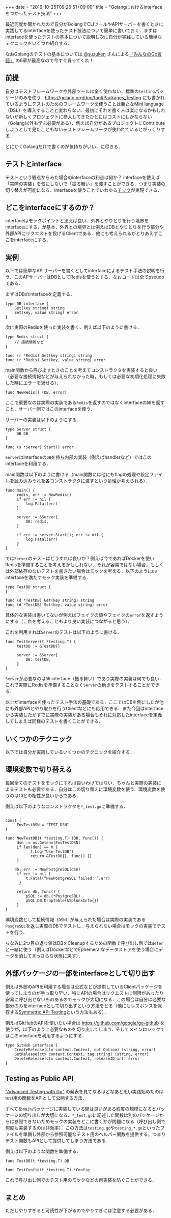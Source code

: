 +++
date = "2016-10-25T09:26:51+09:00"
title = "Golangにおけるinterfaceをつかったテスト技法"
+++

最近何度か聞かれたので自分がGolangでCLIツールやAPIサーバーを書くときに実践してるinterfaceを使ったテスト技法について簡単に書いておく．まずはinterfaceを使ったテストの基本について説明し次に自分が実践している簡単なテクニックをいくつか紹介する．

なおGolangのテストの基本については [@suzuken](https://twitter.com/suzu_v) さんによる[「みんなのGo言語」](https://www.amazon.co.jp/dp/477418392X) の6章が最高なので今すぐ買ってくれ！

## 前提

自分はテストフレームワークや外部ツールは全く使わない．標準の`testing`パッケージのみを使う．https://golang.org/doc/faq#Packages_Testing にも書かれているようにテストのためのフレームワークを使うことは新たなMini language（DSL）を導入することと変わらない．最初にそれを書く人は楽になるかもしれないが新しくプロジェクトに参入してきたひとにはコストにしかならない（Golang以外も学ぶ必要がある）．例えば自分があるプロジェクトにContributeしようとして見たこともないテストフレームワークが使われているとがっくりする．

とにかくGolangだけで書くのが気持ちがいい，に尽きる．

## テストとinterface

テストという観点からみた場合のinterfaceの利点は何か？ interfaceを使えば「実際の実装」を気にしないで「振る舞い」を渡すことができる．つまり実装の切り替えが可能になる．interfaceを使うことでいわゆる[モック](https://en.wikipedia.org/wiki/Mock_object)が実現できる．

## どこをinterfaceにするのか？

interfaceはモックポイントと思えば良い．外界とやりとりを行う境界をinterfaceにする，が基本．外界との境界とは例えばDBとやりとりを行う部分や外部APIにリクエストを投げるClientである．他にも考えられるがとりあえずここをinterfaceにする．


## 実例

以下では簡単なAPIサーバーを書くとしてinterfaceによるテスト手法の説明を行う．このAPサーバーはDBとしてRedisを使うとする．なおコードは全てpseudoである．

まずはDBのinterfaceを定義する．

```golang
type DB interface {
    Get(key string) string
    Set(key, value string) error
}
```

次に実際のRedisを使った実装を書く．例えば以下のように書ける．

```golang
type Redis struct {
    // 接続情報など
}

func (r *Redis) Get(key string) string 
func (r *Redis) Set(key, value string) error
```

main関数から呼び出すときのことを考えてコンストラクタを実装すると良い（必要な接続情報などが与えられなかった時，もしくは必要な初期化処理に失敗した時にエラーを返せる）．

```golang
func NewRedis() (DB, error)
```

ここで重要なのは実際の実装である`Redis`を返すのではなくinterfaceの`DB`を返すこと．サーバー側ではこのinterfaceを使う．

サーバーの実装は以下のようにする．

```golang
type Server struct {
     DB DB
}

func (s *Server) Start() error
```

`Server`はinterfaceの`DB`を持ち内部の実装（例えばhandlerなど）ではこのinterfaceを利用する．

main関数は以下のように書ける（main関数には他にもflagの処理や設定ファイルを読み込みそれを各コンストラクタに渡すという処理が考えられる）．

```golang
func main() {
     redis, err := NewRedis()
     if err != nil {
         log.Fatal(err)
     }

     server := &Server{
         DB: redis,
     }

     if err := server.Start(); err != nil {
         log.Fatal(err)
     }
}
```

では`Server`のテストはどうすれば良いか？例えば今であればDockerを使いRedisを準備することを考えるかもしれない．それが容易ではない場合，もしくは外部依存のないテストを書きたい場合はモックを考える．以下のように`DB` interfaceを満たすモック実装を準備する．

```golang
type TestDB struct {
}

func (d *TestDB) Get(key string) string 
func (d *TestDB) Set(key, value string) error 
```

具体的な実装は書いてないが例えばフェイクの値やフェイクの`error`を返すようにする（これを考えることもより良い実装につながると思う）．

これを利用すれば`Server`のテストは以下のように書ける．

```golang
func TestServer(t *testing.T) {
     testDB := &TestDB{}

     server := &Server{
         DB: testDB,
     }    
}
```

`Server`が必要なのは`DB` interface（振る舞い）であり実際の実装は何でも良い．これで実際にRedisを準備することなく`Server`の動きをテストすることができる．

以上がinterfaceを使ったテスト手法の基礎である．ここではDBを例にしたが他にも外部APIとやり取りを行うClientなどにも応用できる．また今回はinterfaceから実装したがすでに実際の実装がある場合もそれに対応したinterfaceを定義してしまえば同様のテストを書くことができる．

## いくつかのテクニック

以下では自分が実践しているいくつかのテクニックを紹介する．

## 環境変数で切り替える

毎回全てのテストをモックにすれば良いわけではない．ちゃんと実際の実装によるテストも必要である．自分はこの切り替えに環境変数を使う．環境変数を使うのはCIとの相性が良いからである．

例えば以下のようなコンストラクタを`*_test.go`に準備する．

```golang

const (
     EnvTestDSN = "TEST_DSN"
)

func NewTestDB(t *testing.T) (DB, func()) {
     dsn := os.Getenv(EnvTestDSN)
     if len(den) == 0 {
           t.Log("Use TestDB")
           return &TestDB{}, func() {}
     }

    db, err := NewPostgreSQL(dsn)
     if err != nil {
         t.Fatal(“NewPostgreSQL failed: ”,err)
      }

     return db, func() {
         pSQL := db.(*PostgreSQL)
         pSQL.DB.DropTable(&SplunkInfo{})
     }
}
```

環境変数として接続情報（`DSN`）が与えられた場合は実際の実装である`PosgreSQL`を返し実際のDBでテストし．与えられない場合はモックの実装でテストを行う．

ちなみに2つ目の返り値はDBをCleanupするための関数で呼び出し側では`defer`と一緒に使う（例えばDockerなどでEphemeralなデータストアを使う場合にデータを消してまっさらな状態に戻す）．

## 外部パッケージの一部をinterfaceとして切り出す

例えば外部のAPIを利用する場合は公式などが提供しているClientパッケージを使ってしまうのが手っ取り早い．特にAPIの場合はリクエストに制限があったり安易に呼び出せないものあるのでモックが大切になる．この場合は自分は必要な部分のみをinterfaceとして切り出すという方法をとる（他にもレスポンスを保存する[Symmetric API Testing](https://blog.gopheracademy.com/advent-2015/symmetric-api-testing-in-go/)という方法もある）．

例えばGitHubのAPIを使いたい場合は https://github.com/google/go-github を使うが，以下のように必要なものを切り出してしまう．そしてメインロジックではこのinterfaceを利用するようにする．

```golang
type GitHub interface {
    CreateRelease(ctx context.Context, opt Option) (string, error)
    GetRelease(ctx context.Context, tag string) (string, error)
    DeleteRelease(ctx context.Context, releaseID int) error
}
```

## Testing as Public API

["Advanced Testing with Go"](https://speakerdeck.com/mitchellh/advanced-testing-with-go) の発表を見てなるほどなあと思い実践始めたのはtest用の関数をAPIとして公開する方法．

すべてを`main`パッケージに実装している間は良いがある程度の規模になるとパッケージの切り出しが大切になる．`*_test.go`に記述した関数は別のパッケージからは参照できないためモックの実装をどこに書くかが問題になる（呼び出し側で何度も実装するのは非効率）．この方法は`testing.go`や`testing_*.go`といったファイルを準備し外部から参照可能なテスト用のヘルパー関数を提供する，つまりテスト関数もAPIとして提供してしまう方法である．

例えば以下のような関数を準備する．

```golang
func TestDB(t *testing.T) DB
```

```golang
func TestConfig(t *testing.T) *Config
```

これで呼び出し側でのテスト用のモックなどの再実装を防ぐことができる．

## まとめ

ただしやりすぎると可読性が下がるのでやりすぎには注意する必要がある．
